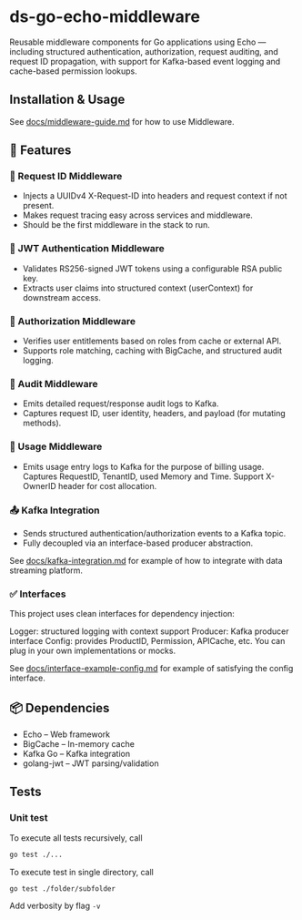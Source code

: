 # ds-go-echo-middleware

Reusable middleware components for Go applications using Echo — including structured authentication, authorization, request auditing, and request ID propagation, with support for Kafka-based event logging and cache-based permission lookups.

## Installation & Usage

See [docs/middleware-guide.md](./docs/middleware-guide.md) for how to use Middleware.

## 🚀 Features

### 🧠 Request ID Middleware

- Injects a UUIDv4 X-Request-ID into headers and request context if not present.
- Makes request tracing easy across services and middleware. 
- Should be the first middleware in the stack to run.

### 🔑 JWT Authentication Middleware

- Validates RS256-signed JWT tokens using a configurable RSA public key.
- Extracts user claims into structured context (userContext) for downstream access.

### 🔐 Authorization Middleware

- Verifies user entitlements based on roles from cache or external API.
- Supports role matching, caching with BigCache, and structured audit logging.

### 🧾 Audit Middleware

- Emits detailed request/response audit logs to Kafka.
- Captures request ID, user identity, headers, and payload (for mutating methods).

### 🧾 Usage Middleware

- Emits usage entry logs to Kafka for the purpose of billing usage. Captures RequestID, TenantID, used Memory and Time. Support X-OwnerID header for cost allocation.

### 📤 Kafka Integration

- Sends structured authentication/authorization events to a Kafka topic.
- Fully decoupled via an interface-based producer abstraction.

See [docs/kafka-integration.md](./docs/kafka-integration.md) for example of how to integrate with data streaming platform.

### ✅ Interfaces

This project uses clean interfaces for dependency injection:

Logger: structured logging with context support
Producer: Kafka producer interface
Config: provides ProductID, Permission, APICache, etc.
You can plug in your own implementations or mocks.

See [docs/interface-example-config.md](./docs/interface-example-config.md) for example of satisfying the config interface.

## 📦 Dependencies

- Echo – Web framework
- BigCache – In-memory cache
- Kafka Go – Kafka integration
- golang-jwt – JWT parsing/validation

## Tests

### Unit test

To execute all tests recursively, call

```bash
go test ./... 
```


To execute test in single directory, call

```bash
go test ./folder/subfolder
```

Add verbosity by flag `-v`
